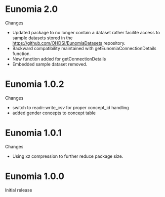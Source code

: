 Eunomia 2.0
=============
Changes
- Updated package to no longer contain a dataset rather facilite access to sample datasets
  stored in the https://github.com/OHDSI/EunomiaDatasets repository.
- Backward compatibility maintained with getEunomiaConnectionDetails function.
- New function added for getConnectionDetails
- Embedded sample dataset removed.

Eunomia 1.0.2
=============

Changes
- switch to readr::write_csv for proper concept_id handling
- added gender concepts to concept table

Eunomia 1.0.1
=============

Changes

- Using xz compression to further reduce package size.


Eunomia 1.0.0
=============

Initial release
